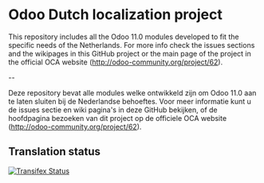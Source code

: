 

Odoo Dutch localization project
===============================

This repository includes all the Odoo 11.0 modules developed to fit the specific needs of the Netherlands.
For more info check the issues sections and the wikipages in this GitHub project or the main page of the project in the official OCA website (http://odoo-community.org/project/62).

--

Deze repository bevat alle modules welke ontwikkeld zijn om Odoo 11.0 aan te laten sluiten bij de Nederlandse behoeftes. Voor meer informatie kunt u de issues sectie en wiki pagina's in deze GitHub bekijken, of de hoofdpagina bezoeken van dit project op de officiele OCA website (http://odoo-community.org/project/62). 



Translation status
------------------

[![Transifex Status](https://www.transifex.com/projects/p/OCA-l10n-netherlands-11-0/chart/image_png)](https://www.transifex.com/projects/p/OCA-l10n-netherlands-11-0)
